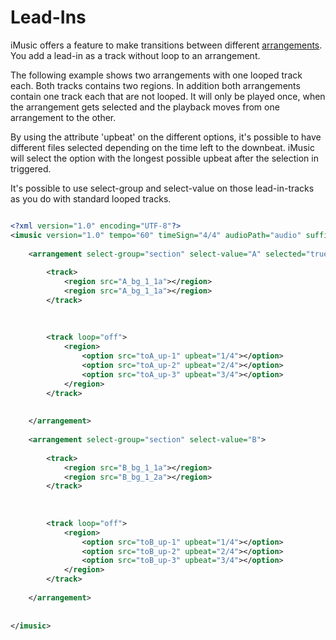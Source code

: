 # Lead-Ins

iMusic offers a feature to make transitions between different [arrangements](sections.md). You add a lead-in as a track without loop to an arrangement.

The following example shows two arrangements with one looped track each. Both tracks contains two regions.
In addition both arrangements contain one track each that are not looped. It will only be played once, when the arrangement gets selected and the playback moves from one arrangement to the other.

By using the attribute 'upbeat' on the different options, it's possible to have different files selected depending on the time left to the downbeat. iMusic will select the option with the longest possible upbeat after the selection in triggered.

It's possible to use select-group and select-value on those lead-in-tracks as you do with standard looped tracks.

```XML

<?xml version="1.0" encoding="UTF-8"?>
<imusic version="1.0" tempo="60" timeSign="4/4" audioPath="audio" suffix="mp3" loopLength="4">
	
	<arrangement select-group="section" select-value="A" selected="true">
		
		<track>
			<region src="A_bg_1_1a"></region>
			<region src="A_bg_1_1a"></region>
		</track>
		
		
		
		<track loop="off">
			<region>
				<option src="toA_up-1" upbeat="1/4"></option>
				<option src="toA_up-2" upbeat="2/4"></option>
				<option src="toA_up-3" upbeat="3/4"></option>
			</region>
		</track>
				
		
	</arrangement>
	
	<arrangement select-group="section" select-value="B">
		
		<track>
			<region src="B_bg_1_1a"></region>
	  		<region src="B_bg_1_2a"></region>
		</track>
		
		
		
		<track loop="off">
			<region>
				<option src="toB_up-1" upbeat="1/4"></option>
				<option src="toB_up-2" upbeat="2/4"></option>
				<option src="toB_up-3" upbeat="3/4"></option>
			</region>
		</track>
		
	</arrangement>
		
	
</imusic>
```
